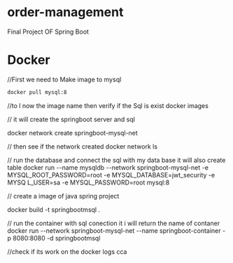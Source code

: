 # order-management
Final Project OF Spring Boot


# Docker 

//First we need to  Make image to mysql 
```bash
docker pull mysql:8
```
//to l now the image name  then verify if the Sql is exist 
docker images 

// it will create the springboot server and sql 

docker network create springboot-mysql-net


// then see if the network created 
docker network ls

// run the database and connect the sql with my data base  it will also create table 
docker run --name mysqldb --network springboot-mysql-net -e MYSQL_ROOT_PASSWORD=root -e MYSQL_DATABASE=jwt_security -e MYSQ
L_USER=sa -e MYSQL_PASSWORD=root mysql:8


// create a image of java spring project 

docker build -t springbootmsql .

// run the container  with sql conection  it i will return the name of contaner  
docker run --network springboot-mysql-net --name springboot-container -p 8080:8080 -d springbootmsql


//check if its work  on the 
docker logs  cca 








